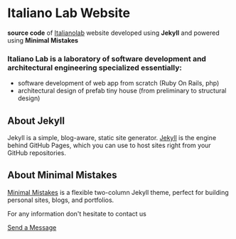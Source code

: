 # Italiano Lab Website

**source code** of [Italianolab](https://www.italianolab.com) website developed using **Jekyll** and powered using **Minimal Mistakes**

### Italiano Lab is a laboratory of software development and architectural engineering specialized essentially: 

- software development of web app from scratch (Ruby On Rails, php) 
- architectural design of prefab tiny house (from preliminary to structural design)

## About Jekyll

Jekyll is a simple, blog-aware, static site generator. [Jekyll](https://jekyllrb.com/docs/) is the engine behind GitHub Pages, which you can use to host sites right from your GitHub repositories.

## About Minimal Mistakes 

[Minimal Mistakes](https://mmistakes.github.io/minimal-mistakes/) is a flexible two-column Jekyll theme, perfect for building personal sites, blogs, and portfolios.

For any information don't hesitate to contact us

[Send a Message](https://www.italianolab.com/contact)